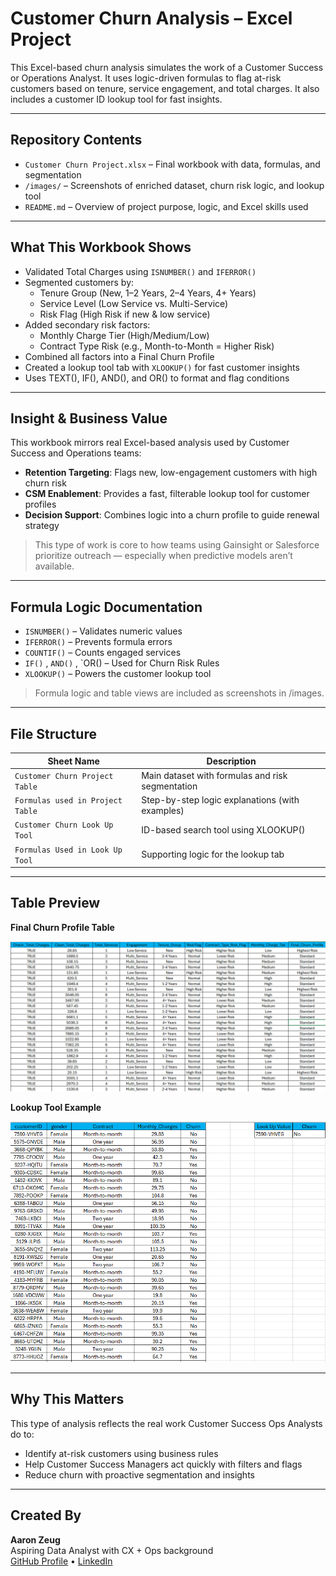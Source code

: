 # Customer Churn Analysis – Excel Project

This Excel-based churn analysis simulates the work of a Customer Success or Operations Analyst. It uses logic-driven formulas to flag at-risk customers based on tenure, service engagement, and total charges. It also includes a customer ID lookup tool for fast insights.

---

## Repository Contents

- `Customer Churn Project.xlsx` – Final workbook with data, formulas, and segmentation  
- `/images/` – Screenshots of enriched dataset, churn risk logic, and lookup tool  
- `README.md` – Overview of project purpose, logic, and Excel skills used

---

## What This Workbook Shows

- Validated Total Charges using `ISNUMBER()` and `IFERROR()`
- Segmented customers by:
  - Tenure Group (New, 1–2 Years, 2–4 Years, 4+ Years)
  - Service Level (Low Service vs. Multi-Service)
  - Risk Flag (High Risk if new & low service)
- Added secondary risk factors:
  - Monthly Charge Tier (High/Medium/Low)
  - Contract Type Risk (e.g., Month-to-Month = Higher Risk)
- Combined all factors into a Final Churn Profile
- Created a lookup tool tab with `XLOOKUP()` for fast customer insights
- Uses TEXT(), IF(), AND(), and OR() to format and flag conditions

---

## Insight & Business Value

This workbook mirrors real Excel-based analysis used by Customer Success and Operations teams:

- **Retention Targeting**: Flags new, low-engagement customers with high churn risk
- **CSM Enablement**: Provides a fast, filterable lookup tool for customer profiles
- **Decision Support**: Combines logic into a churn profile to guide renewal strategy

> This type of work is core to how teams using Gainsight or Salesforce prioritize outreach — especially when predictive models aren’t available.

---

## Formula Logic Documentation

- `ISNUMBER()` – Validates numeric values
- `IFERROR()` – Prevents formula errors
- `COUNTIF()` – Counts engaged services
- `IF()` , `AND()` , `OR()  – Used for Churn Risk Rules
- `XLOOKUP()` – Powers the customer lookup tool

>Formula logic and table views are included as screenshots in /images.

---

## File Structure

| Sheet Name                      | Description                                         |
|--------------------------------|-----------------------------------------------------|
| `Customer Churn Project Table` | Main dataset with formulas and risk segmentation  |
| `Formulas used in Project Table` | Step-by-step logic explanations (with examples)                |
| `Customer Churn Look Up Tool`  | ID-based search tool using XLOOKUP()           |
| `Formulas Used in Look Up Tool`| Supporting logic for the lookup tab                |

---
## Table Preview

**Final Churn Profile Table**

![Final Churn Table 3](images/Final_Churn_Table_3.png)


**Lookup Tool Example**

![Lookup Tool](images/Lookup_Tool.png)

---

## Why This Matters

This type of analysis reflects the real work Customer Success Ops Analysts do to:

- Identify at-risk customers using business rules
- Help Customer Success Managers act quickly with filters and flags
- Reduce churn with proactive segmentation and insights

---

## Created By

**Aaron Zeug**  
Aspiring Data Analyst with CX + Ops background  
[GitHub Profile](https://github.com/Gray135) • [LinkedIn](https://www.linkedin.com/in/aaronzeug)
